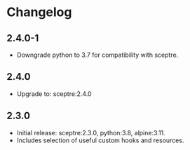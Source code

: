 # Changelog

## 2.4.0-1

- Downgrade python to 3.7 for compatibility with sceptre.

## 2.4.0

- Upgrade to: sceptre:2.4.0

## 2.3.0

- Initial release: sceptre:2.3.0, python:3.8, alpine:3.11.
- Includes selection of useful custom hooks and resources.
